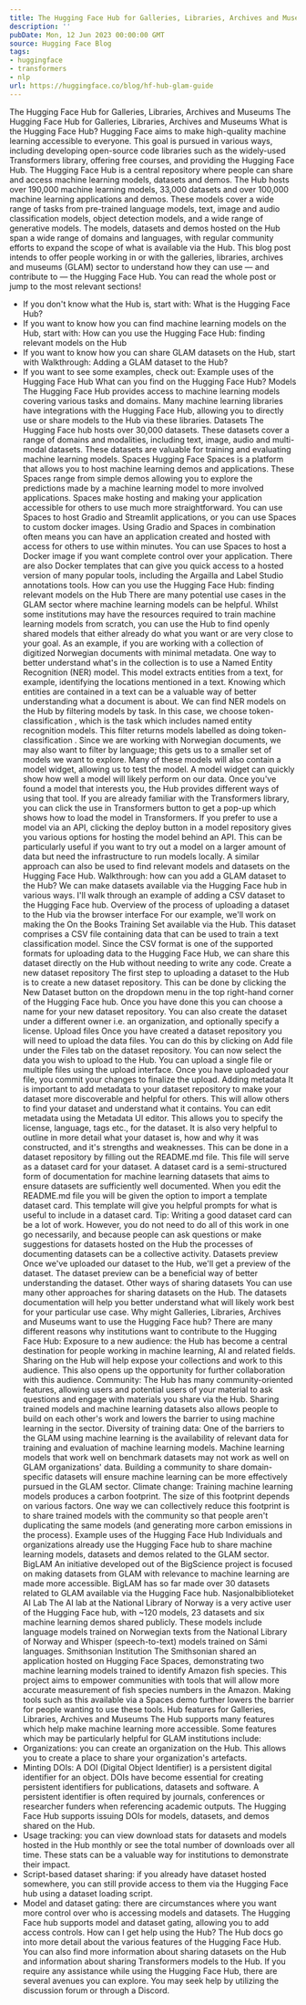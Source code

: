 ```yaml
---
title: The Hugging Face Hub for Galleries, Libraries, Archives and Museums
description: ''
pubDate: Mon, 12 Jun 2023 00:00:00 GMT
source: Hugging Face Blog
tags:
- huggingface
- transformers
- nlp
url: https://huggingface.co/blog/hf-hub-glam-guide
---
```


The Hugging Face Hub for Galleries, Libraries, Archives and Museums
The Hugging Face Hub for Galleries, Libraries, Archives and Museums
What is the Hugging Face Hub?
Hugging Face aims to make high-quality machine learning accessible to everyone. This goal is pursued in various ways, including developing open-source code libraries such as the widely-used Transformers library, offering free courses, and providing the Hugging Face Hub.
The Hugging Face Hub is a central repository where people can share and access machine learning models, datasets and demos. The Hub hosts over 190,000 machine learning models, 33,000 datasets and over 100,000 machine learning applications and demos. These models cover a wide range of tasks from pre-trained language models, text, image and audio classification models, object detection models, and a wide range of generative models.
The models, datasets and demos hosted on the Hub span a wide range of domains and languages, with regular community efforts to expand the scope of what is available via the Hub. This blog post intends to offer people working in or with the galleries, libraries, archives and museums (GLAM) sector to understand how they can use — and contribute to — the Hugging Face Hub.
You can read the whole post or jump to the most relevant sections!
- If you don't know what the Hub is, start with: What is the Hugging Face Hub?
- If you want to know how you can find machine learning models on the Hub, start with: How can you use the Hugging Face Hub: finding relevant models on the Hub
- If you want to know how you can share GLAM datasets on the Hub, start with Walkthrough: Adding a GLAM dataset to the Hub?
- If you want to see some examples, check out: Example uses of the Hugging Face Hub
What can you find on the Hugging Face Hub?
Models
The Hugging Face Hub provides access to machine learning models covering various tasks and domains. Many machine learning libraries have integrations with the Hugging Face Hub, allowing you to directly use or share models to the Hub via these libraries.
Datasets
The Hugging Face hub hosts over 30,000 datasets. These datasets cover a range of domains and modalities, including text, image, audio and multi-modal datasets. These datasets are valuable for training and evaluating machine learning models.
Spaces
Hugging Face Spaces is a platform that allows you to host machine learning demos and applications. These Spaces range from simple demos allowing you to explore the predictions made by a machine learning model to more involved applications.
Spaces make hosting and making your application accessible for others to use much more straightforward. You can use Spaces to host Gradio and Streamlit applications, or you can use Spaces to custom docker images. Using Gradio and Spaces in combination often means you can have an application created and hosted with access for others to use within minutes. You can use Spaces to host a Docker image if you want complete control over your application. There are also Docker templates that can give you quick access to a hosted version of many popular tools, including the Argailla and Label Studio annotations tools.
How can you use the Hugging Face Hub: finding relevant models on the Hub
There are many potential use cases in the GLAM sector where machine learning models can be helpful. Whilst some institutions may have the resources required to train machine learning models from scratch, you can use the Hub to find openly shared models that either already do what you want or are very close to your goal.
As an example, if you are working with a collection of digitized Norwegian documents with minimal metadata. One way to better understand what's in the collection is to use a Named Entity Recognition (NER) model. This model extracts entities from a text, for example, identifying the locations mentioned in a text. Knowing which entities are contained in a text can be a valuable way of better understanding what a document is about.
We can find NER models on the Hub by filtering models by task. In this case, we choose token-classification
, which is the task which includes named entity recognition models. This filter returns models labelled as doing token-classification
. Since we are working with Norwegian documents, we may also want to filter by language; this gets us to a smaller set of models we want to explore. Many of these models will also contain a model widget, allowing us to test the model.
A model widget can quickly show how well a model will likely perform on our data. Once you've found a model that interests you, the Hub provides different ways of using that tool. If you are already familiar with the Transformers library, you can click the use in Transformers button to get a pop-up which shows how to load the model in Transformers.
If you prefer to use a model via an API, clicking the
deploy
button in a model repository gives you various options for hosting the model behind an API. This can be particularly useful if you want to try out a model on a larger amount of data but need the infrastructure to run models locally.
A similar approach can also be used to find relevant models and datasets on the Hugging Face Hub.
Walkthrough: how can you add a GLAM dataset to the Hub?
We can make datasets available via the Hugging Face hub in various ways. I'll walk through an example of adding a CSV dataset to the Hugging Face hub.
Overview of the process of uploading a dataset to the Hub via the browser interface
For our example, we'll work on making the On the Books Training Set available via the Hub. This dataset comprises a CSV file containing data that can be used to train a text classification model. Since the CSV format is one of the supported formats for uploading data to the Hugging Face Hub, we can share this dataset directly on the Hub without needing to write any code.
Create a new dataset repository
The first step to uploading a dataset to the Hub is to create a new dataset repository. This can be done by clicking the New Dataset
button on the dropdown menu in the top right-hand corner of the Hugging Face hub.
Once you have done this you can choose a name for your new dataset repository. You can also create the dataset under a different owner i.e. an organization, and optionally specify a license.
Upload files
Once you have created a dataset repository you will need to upload the data files. You can do this by clicking on Add file
under the Files
tab on the dataset repository.
You can now select the data you wish to upload to the Hub.
You can upload a single file or multiple files using the upload interface. Once you have uploaded your file, you commit your changes to finalize the upload.
Adding metadata
It is important to add metadata to your dataset repository to make your dataset more discoverable and helpful for others. This will allow others to find your dataset and understand what it contains.
You can edit metadata using the Metadata UI
editor. This allows you to specify the license, language, tags etc., for the dataset.
It is also very helpful to outline in more detail what your dataset is, how and why it was constructed, and it's strengths and weaknesses. This can be done in a dataset repository by filling out the README.md
file. This file will serve as a dataset card for your dataset. A dataset card is a semi-structured form of documentation for machine learning datasets that aims to ensure datasets are sufficiently well documented. When you edit the README.md
file you will be given the option to import a template dataset card. This template will give you helpful prompts for what is useful to include in a dataset card.
Tip: Writing a good dataset card can be a lot of work. However, you do not need to do all of this work in one go necessarily, and because people can ask questions or make suggestions for datasets hosted on the Hub the processes of documenting datasets can be a collective activity.
Datasets preview
Once we've uploaded our dataset to the Hub, we'll get a preview of the dataset. The dataset preview can be a beneficial way of better understanding the dataset.
Other ways of sharing datasets
You can use many other approaches for sharing datasets on the Hub. The datasets documentation will help you better understand what will likely work best for your particular use case.
Why might Galleries, Libraries, Archives and Museums want to use the Hugging Face hub?
There are many different reasons why institutions want to contribute to the Hugging Face Hub:
Exposure to a new audience: the Hub has become a central destination for people working in machine learning, AI and related fields. Sharing on the Hub will help expose your collections and work to this audience. This also opens up the opportunity for further collaboration with this audience.
Community: The Hub has many community-oriented features, allowing users and potential users of your material to ask questions and engage with materials you share via the Hub. Sharing trained models and machine learning datasets also allows people to build on each other's work and lowers the barrier to using machine learning in the sector.
Diversity of training data: One of the barriers to the GLAM using machine learning is the availability of relevant data for training and evaluation of machine learning models. Machine learning models that work well on benchmark datasets may not work as well on GLAM organizations' data. Building a community to share domain-specific datasets will ensure machine learning can be more effectively pursued in the GLAM sector.
Climate change: Training machine learning models produces a carbon footprint. The size of this footprint depends on various factors. One way we can collectively reduce this footprint is to share trained models with the community so that people aren't duplicating the same models (and generating more carbon emissions in the process).
Example uses of the Hugging Face Hub
Individuals and organizations already use the Hugging Face hub to share machine learning models, datasets and demos related to the GLAM sector.
BigLAM
An initiative developed out of the BigScience project is focused on making datasets from GLAM with relevance to machine learning are made more accessible. BigLAM has so far made over 30 datasets related to GLAM available via the Hugging Face hub.
Nasjonalbiblioteket AI Lab
The AI lab at the National Library of Norway is a very active user of the Hugging Face hub, with ~120 models, 23 datasets and six machine learning demos shared publicly. These models include language models trained on Norwegian texts from the National Library of Norway and Whisper (speech-to-text) models trained on Sámi languages.
Smithsonian Institution
The Smithsonian shared an application hosted on Hugging Face Spaces, demonstrating two machine learning models trained to identify Amazon fish species. This project aims to empower communities with tools that will allow more accurate measurement of fish species numbers in the Amazon. Making tools such as this available via a Spaces demo further lowers the barrier for people wanting to use these tools.
Hub features for Galleries, Libraries, Archives and Museums
The Hub supports many features which help make machine learning more accessible. Some features which may be particularly helpful for GLAM institutions include:
- Organizations: you can create an organization on the Hub. This allows you to create a place to share your organization's artefacts.
- Minting DOIs: A DOI (Digital Object Identifier) is a persistent digital identifier for an object. DOIs have become essential for creating persistent identifiers for publications, datasets and software. A persistent identifier is often required by journals, conferences or researcher funders when referencing academic outputs. The Hugging Face Hub supports issuing DOIs for models, datasets, and demos shared on the Hub.
- Usage tracking: you can view download stats for datasets and models hosted in the Hub monthly or see the total number of downloads over all time. These stats can be a valuable way for institutions to demonstrate their impact.
- Script-based dataset sharing: if you already have dataset hosted somewhere, you can still provide access to them via the Hugging Face hub using a dataset loading script.
- Model and dataset gating: there are circumstances where you want more control over who is accessing models and datasets. The Hugging Face hub supports model and dataset gating, allowing you to add access controls.
How can I get help using the Hub?
The Hub docs go into more detail about the various features of the Hugging Face Hub. You can also find more information about sharing datasets on the Hub and information about sharing Transformers models to the Hub.
If you require any assistance while using the Hugging Face Hub, there are several avenues you can explore. You may seek help by utilizing the discussion forum or through a Discord.
